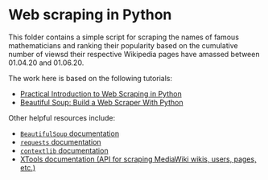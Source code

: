 # Web scraping in Python

This folder contains a simple script for scraping the names of famous mathematicians and ranking their popularity based on the cumulative number of viewsd their respective Wikipedia pages have amassed between 01.04.20 and 01.06.20.

The work here is based on the following tutorials:

* [Practical Introduction to Web Scraping in Python](https://realpython.com/python-web-scraping-practical-introduction/)
* [Beautiful Soup: Build a Web Scraper With Python](https://realpython.com/beautiful-soup-web-scraper-python/)

Other helpful resources include:

* [`BeautifulSoup` documentation](https://www.crummy.com/software/BeautifulSoup/bs4/doc/)
* [`requests` documentation](https://requests.readthedocs.io/en/master/)
* [`contextlib` documentation](https://docs.python.org/2/library/contextlib.html)
* [XTools documentation (API for scraping MediaWiki wikis, users, pages, etc.)](https://xtools.readthedocs.io/en/stable/)